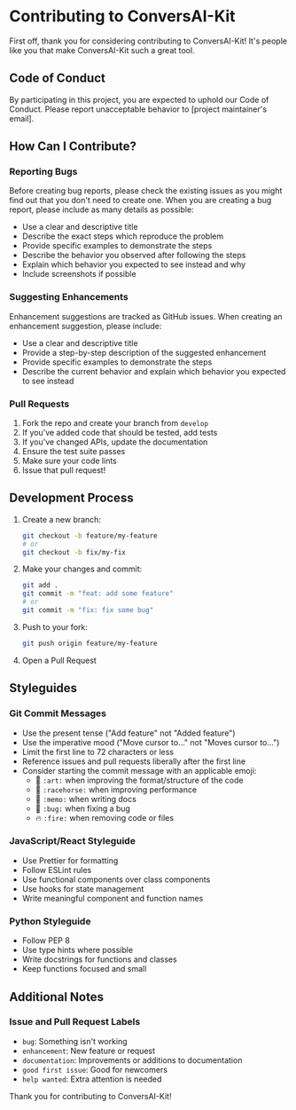 # Contributing to ConversAI-Kit

First off, thank you for considering contributing to ConversAI-Kit! It's people like you that make ConversAI-Kit such a great tool.

## Code of Conduct

By participating in this project, you are expected to uphold our Code of Conduct. Please report unacceptable behavior to [project maintainer's email].

## How Can I Contribute?

### Reporting Bugs

Before creating bug reports, please check the existing issues as you might find out that you don't need to create one. When you are creating a bug report, please include as many details as possible:

* Use a clear and descriptive title
* Describe the exact steps which reproduce the problem
* Provide specific examples to demonstrate the steps
* Describe the behavior you observed after following the steps
* Explain which behavior you expected to see instead and why
* Include screenshots if possible

### Suggesting Enhancements

Enhancement suggestions are tracked as GitHub issues. When creating an enhancement suggestion, please include:

* Use a clear and descriptive title
* Provide a step-by-step description of the suggested enhancement
* Provide specific examples to demonstrate the steps
* Describe the current behavior and explain which behavior you expected to see instead

### Pull Requests

1. Fork the repo and create your branch from `develop`
2. If you've added code that should be tested, add tests
3. If you've changed APIs, update the documentation
4. Ensure the test suite passes
5. Make sure your code lints
6. Issue that pull request!

## Development Process

1. Create a new branch:
   ```bash
   git checkout -b feature/my-feature
   # or
   git checkout -b fix/my-fix
   ```

2. Make your changes and commit:
   ```bash
   git add .
   git commit -m "feat: add some feature"
   # or
   git commit -m "fix: fix some bug"
   ```

3. Push to your fork:
   ```bash
   git push origin feature/my-feature
   ```

4. Open a Pull Request

## Styleguides

### Git Commit Messages

* Use the present tense ("Add feature" not "Added feature")
* Use the imperative mood ("Move cursor to..." not "Moves cursor to...")
* Limit the first line to 72 characters or less
* Reference issues and pull requests liberally after the first line
* Consider starting the commit message with an applicable emoji:
    * 🎨 `:art:` when improving the format/structure of the code
    * 🐎 `:racehorse:` when improving performance
    * 📝 `:memo:` when writing docs
    * 🐛 `:bug:` when fixing a bug
    * 🔥 `:fire:` when removing code or files

### JavaScript/React Styleguide

* Use Prettier for formatting
* Follow ESLint rules
* Use functional components over class components
* Use hooks for state management
* Write meaningful component and function names

### Python Styleguide

* Follow PEP 8
* Use type hints where possible
* Write docstrings for functions and classes
* Keep functions focused and small

## Additional Notes

### Issue and Pull Request Labels

* `bug`: Something isn't working
* `enhancement`: New feature or request
* `documentation`: Improvements or additions to documentation
* `good first issue`: Good for newcomers
* `help wanted`: Extra attention is needed

Thank you for contributing to ConversAI-Kit! 